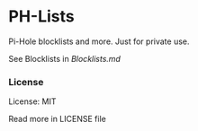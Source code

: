 # PH-Lists

Pi-Hole blocklists and more.
Just for private use.

See Blocklists in _Blocklists.md_
### License

License: MIT

Read more in LICENSE file
